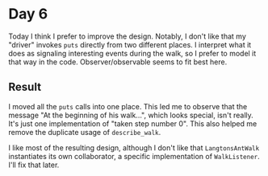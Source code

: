 # Day 6

Today I think I prefer to improve the design. Notably, I don't like that my "driver" invokes `puts` directly from two different places. I interpret what it does as signaling interesting events during the walk, so I prefer to model it that way in the code. Observer/observable seems to fit best here.

## Result

I moved all the `puts` calls into one place. This led me to observe that the message "At the beginning of his walk...", which looks special, isn't really. It's just one implementation of "taken step number 0". This also helped me remove the duplicate usage of `describe_walk`.

I like most of the resulting design, although I don't like that `LangtonsAntWalk` instantiates its own collaborator, a specific implementation of `WalkListener`. I'll fix that later.
